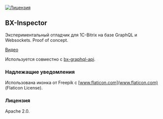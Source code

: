 [![Лицензия](https://img.shields.io/github/license/whiskyjs/bx-inspector?style=flat-square)](https://github.com/whiskyjs/bx-inspector/blob/develop/LICENSE.txt)

## BX-Inspector

Экспериментальный отладчик для 1С-Bitrix на базе GraphQL и Websockets. Proof of concept.

[Видео](https://i.imgur.com/PEFS9U0.gifv)

Используется совместно с [bx-graphql-api](https://github.com/whiskyjs/bx-graphql-api).

### Надлежащие уведомления

Использована иконка от Freepik с [www.flaticon.com](www.flaticon.com) (Flaticon License).

### Лицензия

Apache 2.0.

